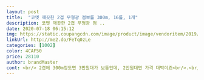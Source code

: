 ```yaml
---
layout: post 
title:  "코멧 깨끗한 2겹 무형광 점보롤 300m, 16롤, 1개" 
description: 코멧 깨끗한 2겹 무형광 점 ..
date: 2020-07-18 06:15:12 
img: https://static.coupangcdn.com/image/product/image/vendoritem/2019/10/30/4389167888/9be3ebe1-2a64-4fc7-aaaf-a1b5b5d78533.jpg 
linkUrl: http://me2.do/FeTq0zLe 
categories: [1002] 
color: 4CAF50 
price: 28110 
author: brandMaster 
cont: <br/> 2겹에 300m정도면 3만원대가 보통인데, 2만원대면 가격 대박이죠<br/>.<br/> ★ 두께.<br/> ★<br/>.<br/> ★ 디자인.<br/> ★<br/>.<br/> ★ 한 박스 16롤 사용 후기.<br/> ★<br/>.<br/> ★재질.<br/> ★<br/>가격대비 많은 양에 만족하지만 별3개 준 이유는 별5개주면 누군가 품질 좋은것으로 착각하고 사람 엉덩이에 이걸 쓸지도 모른다는 생각에 참사를 막기위해 별3개를 답니다.<br/><br/>강아지 오줌이나 똥치울때 쓰는 용도로 샀고 만족합니다.<br/> 약간 단단하지만 풀어짐이 있어 변기를 막진 않습니다.<br/> 일반휴지보단 변기에 버릴때 조심히 써야할것같습니다.<br/><br/>건물관리용으로 사면 입주민에게 욕먹을수도 있습니다.<br/><br/>공공장소에서도 요즘은 더 좋고 부드러운 휴지를 배치합니다.<br/><br/>깨끗한 무형광 제품을 이런 가격에 !! 무형광 제품과 형광 제품은 알다시피 큰 차이가 있어 가격대가 어느 정도 형성되어 있는데 이렇게 싼값에 무형광 휴지를 구입했으니 좋네요<br/>내가 써본 가장 저렴한 가정용 휴지 보다 안좋은 종이질.<br/><br/>다른분들도 아쉬워 하시던 부분인 절취선이 없다는게 가장큰 단점인듯해요<br/>두 겹으로 된 점보 롤 휴지이지만 다른 제품들과 비교해 보면 큰 차이점을 잘 모르겠고 다른 제품보다는 휴지가 조금 더 질긴 느낌이 있어요 일반적인 점보 휴지와 같이 쉽게 찢어지는<br/>무형광  점보 롤 휴지를 가계에서 사묭하려고 쿠팡에서 처음 구입했어요 그동안은 다른 곳에서 구입해서 사용하고 있었어요 점보 롤 휴지가 한 겹으로 된 것은 너무 얇아 휴지가 헤프게 사용되고 두 겹으로 된 것도 사용하고 있지만 비슷한 양으로 쓰이고 있으면서 딱히 좋다는 생각이 들지 않았어요 모두들 아시겠지만 점보 롤 휴지는 먼지가 많이 나는 게 문제가 있지요 그래서 이번에는 코멧이름으로 판매하는 무형광 점보 롤 휴지를 기존에 쓰던 무형광 점보 롤 휴지보다 더 저렴하게 판매하고 있기에 구입했어요 쿠팡이니까 믿고 샀어요 ^^<br/>별거 아닌거 같아도 절취선... <br/>있으면 편하드라구요<br/> 
---
```

 